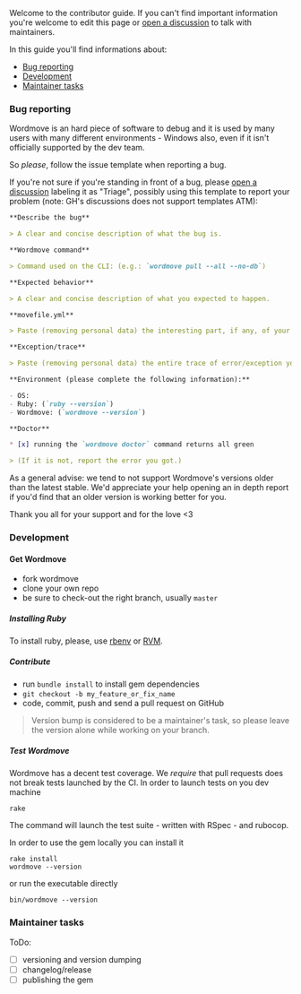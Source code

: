 Welcome to the contributor guide. If you can't find important information you're welcome
to edit this page or [open a discussion](https://github.com/welaika/wordmove/discussions/new?category=general) to talk with maintainers.

In this guide you'll find informations about:
* [Bug reporting](#bug-reporting)
* [Development](#development)
* [Maintainer tasks](#maintainer-tasks)

### Bug reporting

Wordmove is an hard piece of software to debug and it is used by many users with many
different environments - Windows also, even if it isn't officially supported by the dev team.

So *please*, follow the issue template when reporting a bug.

If you're not sure if you're standing in front of a bug, please [open a discussion](https://github.com/welaika/wordmove/discussions/new?category=general)
labeling it as "Triage", possibly using this template to report your problem (note: GH's discussions does not support templates ATM):

```markdown
**Describe the bug**

> A clear and concise description of what the bug is.

**Wordmove command**

> Command used on the CLI: (e.g.: `wordmove pull --all --no-db`)

**Expected behavior**

> A clear and concise description of what you expected to happen.

**movefile.yml**

> Paste (removing personal data) the interesting part, if any, of your `movefile.yml` formatting it inside a code block with `yml` syntax and double checking the indentation.

**Exception/trace**

> Paste (removing personal data) the entire trace of error/exception you encountered, if any

**Environment (please complete the following information):**

- OS:
- Ruby: (`ruby --version`)
- Wordmove: (`wordmove --version`)

**Doctor**

* [x] running the `wordmove doctor` command returns all green

> (If it is not, report the error you got.)
```

As a general advise: we tend to not support Wordmove's versions older than the latest stable.
We'd appreciate your help opening an in depth report if you'd find that an older version is working
better for you.

Thank you all for your support and for the love <3

### Development

#### Get Wordmove

* fork wordmove
* clone your own repo
* be sure to check-out the right branch, usually `master`

##### Installing Ruby

To install ruby, please, use [rbenv](https://github.com/rbenv/rbenv) or [RVM](https://rvm.io).

##### Contribute

* run `bundle install` to install gem dependencies
* `git checkout -b my_feature_or_fix_name`
* code, commit, push and send a pull request on GitHub

> Version bump is considered to be a maintainer's task, so please leave the version
alone while working on your branch.


##### Test Wordmove

Wordmove has a decent test coverage. We _require_ that pull requests does not break tests launched by the CI.
In order to launch tests on you dev machine

```fish
rake
```

The command will launch the test suite - written with RSpec - and rubocop.

In order to use the gem locally you can install it

```fish
rake install
wordmove --version
```

or run the executable directly

```fish
bin/wordmove --version
```

### Maintainer tasks

ToDo:

* [ ] versioning and version dumping
* [ ] changelog/release
* [ ] publishing the gem
